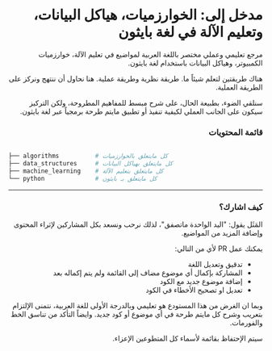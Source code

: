 
<div dir="rtl" lang="ar">

# مدخل إلى: الخوارزميات، هياكل البيانات، وتعليم الآلة في لغة بايثون

مرجع تعليمي وعملي مختصر باللغة العربية لمواضيع في تعليم الآلة، خوارزميات الكمبيوتر، وهياكل البيانات باستخدام لغة بايثون.

هناك طريقتين لتعلم شيئاً ما. طريقة نظرية وطريقة عملية. هنا نحاول أن ننتهج ونركز على الطريقة العملية.

سنلقي الضوء، بطبيعة الحال، على شرح مبسط للمفاهيم المطروحة، ولكن التركيز سيكون على الجانب العملي لكيفية تنفيذ أو تطبيق مايتم طرحة برمجياً عبر لغة بايثون.



### قائمة المحتويات

</div>

```bash

├── algorithms          # كل مايتعلق بالخوارزميات
├── data_structures     # كل مايتعلق بهياكل البيانات
├── machine_learning    # كل مايتعلق بتعليم الآلة
└── python              # كل مايتعلق بـ بايثون

```

<div dir="rtl" lang="ar">

<hr>


### كيف اشارك؟


المَثَل يقول: "اليد الواحدة ماتصفق"، لذلك نرحب ونسعد بكل المشاركين لإثراء المحتوى وإضافة المزيد من المواضيع.


يمكنك عمل PR لأي من  التالي:

 - تدقيق وتعديل اللغة
- المشاركة بإكمال أي موضوع مضاف إلى القائمة ولم يتم إكماله بعد
 - إضافة موضوع جديد مع الكود
 - تعديل او تصحيح الأخطاء في الكود


وبما ان الغرض من هذا المستودع هو تعليمي وبالدرجة الأولى للغة العربية، نتمنى الإلتزام بتعريب وشرح كل مايتم طرحة في أي موضوع أو كود جديد. وايضاً التأكد من تناسق الخط والفورمات.

 سيتم الإحتفاظ بقائمة لأسماء كل المتطوعين الإعزاء.


</div>
